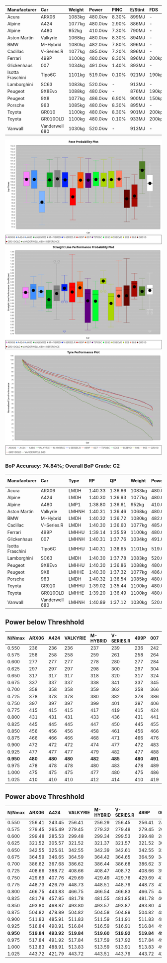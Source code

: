 | Manufacturer     | Car            | Weight | Power   | PINC    | E/Stint | FDS     |
|:-|:-|:-|:-|:-|:-|:-|
| Acura            | ARX06          | 1083kg | 480.0kw | 8.30%   | 899MJ   |    -    |
| Alpine           | A424           | 1077kg | 480.0kw | 2.90%   | 886MJ   |    -    |
| Alpine           | A480           | 952kg  | 410.0kw | 7.30%   | 790MJ   |    -    |
| Aston Martin     | Valkyrie       | 1068kg | 480.0kw | 8.30%   | 894MJ   |    -    |
| BMW              | M-Hybrid       | 1080kg | 482.0kw | 7.80%   | 896MJ   |    -    |
| Cadillac         | V-Series.R     | 1077kg | 485.0kw | 7.20%   | 896MJ   |    -    |
| Ferrari          | 499P           | 1100kg | 480.0kw | 8.30%   | 896MJ   | 200kph  |
| Glickenhaus      | 007            | 1034kg | 491.0kw | 1.40%   | 893MJ   |    -    |
| Isotta Fraschini | Tipo6C         | 1101kg | 519.0kw | 0.10%   | 921MJ   | 190kph  |
| Lamborghini      | SC63           | 1083kg | 520.0kw |    -    | 913MJ   |    -    |
| Peugeot          | 9X8Evo         | 1088kg | 480.0kw |    -    | 876MJ   | 190kph  |
| Peugeot          | 9X8            | 1077kg | 486.0kw | 6.90%   | 900MJ   | 150kph  |
| Porsche          | 963            | 1085kg | 480.0kw | 8.30%   | 895MJ   |    -    |
| Toyota           | GR010          | 1100kg | 480.0kw | 8.30%   | 901MJ   | 200kph  |
| Toyota           | GR010OLD       | 1100kg | 480.0kw | 0.10%   | 933MJ   | 200kph  |
| Vanwall          | Vanderwell 680 | 1030kg | 520.0kw |    -    | 913MJ   |    -    |

![PACECHART](./IMG/AUTO.png)
![STRAIGHTLINEPERFORMANCECHART](./IMG/AUTO_sp.png)
![TYREPERFORMANCECHART](./IMG/AUTO_tw.png)

### BoP Accuracy: 74.84%; Overall BoP Grade: C2
| Manufacturer     | Car            | Type  | RP      | QP      | Weight | Power¹  | Threshhold | PINC    | Power²   | E/Stint | AVG Vmax  | FDS     | RDLC | L/Stint | BOP-Grade | Model Accuracy | Model Points | Match%  | SimDiff |
|:-|:-|:-|:-|:-|:-|:-|:-|:-|:-|:-|:-|:-|:-|:-|:-|:-|:-|:-|:-|
| Acura            | ARX06          | LMDH  | 1:40.33 | 1:36.66 | 1083kg | 480.0kw | 250.0kph   | 8.30%   | 519.80kw |  899MJ  | 296.72kph |    -    | 0.99 | 29      | +B2       | 100.00%        | 996          | 84.11%  | #       |
| Alpine           | A424           | LMDH  | 1:40.30 | 1:36.93 | 1077kg | 480.0kw | 250.0kph   | 2.90%   | 493.90kw |  886MJ  | 297.49kph |    -    | 0.98 | 29      | +B2       | 97.47%         | 1810         | 81.37%  | #       |
| Alpine           | A480           | LMP1  | 1:38.80 | 1:36.61 |  952kg | 410.0kw | 250.0kph   | 7.30%   | 439.90kw |  790MJ  | 297.09kph |    -    | 0.98 | 27      | -Ω1       | 92.36%         | 1643         | 37.47%  | -0.11   |
| Aston Martin     | Valkyrie       | LMHNH | 1:40.31 | 1:36.46 | 1068kg | 480.0kw | 250.0kph   | 8.30%   | 519.80kw |  894MJ  | 293.63kph |    -    | 1.01 | 29      | +C2       | 100.00%        | 466          | 74.39%  | #       |
| BMW              | M-Hybrid       | LMDH  | 1:40.32 | 1:36.72 | 1080kg | 482.0kw | 250.0kph   | 7.80%   | 519.60kw |  896MJ  | 297.06kph |    -    | 1.00 | 29      | +B1       | 100.00%        | 3339         | 89.34%  | #       |
| Cadillac         | V-Series.R     | LMDH  | 1:40.30 | 1:36.60 | 1077kg | 485.0kw | 250.0kph   | 7.20%   | 519.90kw |  896MJ  | 298.20kph |    -    | 1.00 | 29      | +B2       | 99.00%         | 6039         | 81.66%  | #       |
| Ferrari          | 499P           | LMHHU | 1:39.14 | 1:35.59 | 1100kg | 480.0kw | 250.0kph   | 8.30%   | 519.80kw |  896MJ  | 296.31kph | 200kph  | 1.01 | 29      | -E2       | 99.56%         | 7418         | 54.39%  | #       |
| Glickenhaus      | 007            | LMHNH | 1:40.31 | 1:37.76 | 1034kg | 491.0kw | 250.0kph   | 1.40%   | 497.90kw |  893MJ  | 300.35kph |    -    | 0.96 | 29      | +B1       | 93.90%         | 2170         | 85.09%  | +0.15   |
| Isotta Fraschini | Tipo6C         | LMHHU | 1:40.31 | 1:38.65 | 1101kg | 519.0kw | 250.0kph   | 0.10%   | 519.50kw |  921MJ  | 292.54kph | 190kph  | 1.03 | 29      | +D2       | 97.73%         | 129          | 63.23%  | #       |
| Lamborghini      | SC63           | LMDH  | 1:40.30 | 1:37.78 | 1083kg | 520.0kw | 250.0kph   |    -    | 520.00kw |  913MJ  | 293.28kph |    -    | 1.02 | 29      | +B1       | 100.00%        | 784          | 88.35%  | #       |
| Peugeot          | 9X8Evo         | LMHHU | 1:40.30 | 1:36.86 | 1088kg | 480.0kw | 250.0kph   |    -    | 480.00kw |  876MJ  | 300.17kph | 190kph  | 0.97 | 29      | +B1       | 100.00%        | 1889         | 88.71%  | #       |
| Peugeot          | 9X8            | LMHHE | 1:40.30 | 1:37.32 | 1077kg | 486.0kw | 250.0kph   | 6.90%   | 519.50kw |  900MJ  | 291.32kph | 150kph  | 1.00 | 29      | ~A1       | 99.16%         | 4816         | 100.00% | +0.17   |
| Porsche          | 963            | LMDH  | 1:40.32 | 1:36.54 | 1085kg | 480.0kw | 250.0kph   | 8.30%   | 519.80kw |  895MJ  | 294.78kph |    -    | 1.00 | 29      | ~A1       | 100.00%        | 14574        | 96.03%  | #       |
| Toyota           | GR010          | LMHHU | 1:39.02 | 1:35.44 | 1100kg | 480.0kw | 250.0kph   | 8.30%   | 519.80kw |  901MJ  | 294.23kph | 200kph  | 1.01 | 29      | -Ω1       | 97.78%         | 5323         | 47.93%  | #       |
| Toyota           | GR010OLD       | LMHHE | 1:39.20 | 1:36.49 | 1100kg | 480.0kw | 250.0kph   | 0.10%   | 480.50kw |  933MJ  | 295.81kph | 200kph  | 1.00 | 29      | -E1       | 94.52%         | 690          | 58.86%  | +1.38   |
| Vanwall          | Vanderwell 680 | LMHNH | 1:40.89 | 1:37.12 | 1030kg | 520.0kw | 0.0kph     |    -    | 520.00kw |  913MJ  | 301.13kph |    -    | 1.01 | 29      | +D1       | 95.37%         | 639          | 66.55%  | +0.04   |

## Power below Threshhold
| N/Nmax    | ARX06   | A424    | VALKYRIE | M-HYBRID | V-SERIES.R | 499P    | 007     | TIPO6C  | SC63    | 9X8EVO  | 9X8     | 963     | GR010   | GR010OLD | VANDERWELL 680 | ​     | RPM      | A480       |
|:-|:-|:-|:-|:-|:-|:-|:-|:-|:-|:-|:-|:-|:-|:-|:-|:-|:-|:-|
|  0.550    |  236    |  236    |  236     |  237     |  239       |  236    |  242    |  256    |  256    |  236    |  239    |  236    |  236    |  236     |  256           |  ​    |   --     |  0.00      |
|  0.575    |  258    |  258    |  258     |  259     |  261       |  258    |  264    |  279    |  279    |  258    |  261    |  258    |  258    |  258     |  279           |  ​    |   --     |  0.00      |
|  0.600    |  277    |  277    |  277     |  278     |  280       |  277    |  284    |  299    |  300    |  277    |  281    |  277    |  277    |  277     |  300           |  ​    |   --     |  0.00      |
|  0.625    |  297    |  297    |  297     |  298     |  300       |  297    |  304    |  321    |  322    |  297    |  301    |  297    |  297    |  297     |  322           |  ​    |   --     |  0.00      |
|  0.650    |  317    |  317    |  317     |  318     |  320       |  317    |  324    |  342    |  343    |  317    |  321    |  317    |  317    |  317     |  343           |  ​    |   --     |  0.00      |
|  0.675    |  337    |  337    |  337     |  338     |  341       |  337    |  345    |  364    |  365    |  337    |  341    |  337    |  337    |  337     |  365           |  ​    |   --     |  0.00      |
|  0.700    |  358    |  358    |  358     |  359     |  362       |  358    |  366    |  386    |  387    |  358    |  362    |  358    |  358    |  358     |  387           |  ​    |   --     |  0.00      |
|  0.725    |  378    |  378    |  378     |  380     |  382       |  378    |  386    |  408    |  409    |  378    |  383    |  378    |  378    |  378     |  409           |  ​    |   --     |  0.00      |
|  0.750    |  397    |  397    |  397     |  399     |  401       |  397    |  406    |  429    |  430    |  397    |  402    |  397    |  397    |  397     |  430           |  ​    |   --     |  0.00      |
|  0.775    |  415    |  415    |  415     |  417     |  419       |  415    |  424    |  448    |  449    |  415    |  420    |  415    |  415    |  415     |  449           |  ​    |  5000    |  248.34    |
|  0.800    |  431    |  431    |  431     |  433     |  436       |  431    |  441    |  466    |  467    |  431    |  436    |  431    |  431    |  431     |  467           |  ​    |  5500    |  293.41    |
|  0.825    |  445    |  445    |  445     |  447     |  450       |  445    |  455    |  481    |  482    |  445    |  451    |  445    |  445    |  445     |  482           |  ​    |  6000    |  327.45    |
|  0.850    |  456    |  456    |  456     |  458     |  461       |  456    |  466    |  493    |  494    |  456    |  462    |  456    |  456    |  456     |  494           |  ​    |  6500    |  370.51    |
|  0.875    |  466    |  466    |  466     |  468     |  471       |  466    |  476    |  504    |  505    |  466    |  472    |  466    |  466    |  466     |  505           |  ​    |  7000    |  413.57    |
|  0.900    |  472    |  472    |  472     |  474     |  477       |  472    |  483    |  511    |  512    |  472    |  478    |  472    |  472    |  472     |  512           |  ​    |  7500    |  423.59    |
|  0.925    |  477    |  477    |  477     |  479     |  482       |  477    |  488    |  516    |  517    |  477    |  483    |  477    |  477    |  477     |  517           |  ​    |  8000    |  420.58    |
| **0.950** | **480** | **480** | **480**  | **482**  | **485**    | **480** | **491** | **519** | **520** | **480** | **486** | **480** | **480** | **480**  | **520**        | **​** | **8500** | **423.59** |
|  0.975    |  478    |  478    |  478     |  480     |  483       |  478    |  489    |  517    |  518    |  478    |  484    |  478    |  478    |  478     |  518           |  ​    |  9000    |  211.29    |
|  1.000    |  475    |  475    |  475     |  477     |  480       |  475    |  486    |  513    |  514    |  475    |  481    |  475    |  475    |  475     |  514           |  ​    |   --     |  0.00      |
|  1.025    |  410    |  410    |  410     |  412     |  414       |  410    |  419    |  443    |  444    |  410    |  415    |  410    |  410    |  410     |  444           |  ​    |   --     |  0.00      |

## Power above Threshhold
| N/Nmax    | ARX06      | A424       | VALKYRIE   | M-HYBRID   | V-SERIES.R | 499P       | 007        | TIPO6C     | SC63    | 9X8EVO  | 9X8        | 963        | GR010      | GR010OLD   | VANDERWELL 680 | ​     | RPM      | A480       |
|:-|:-|:-|:-|:-|:-|:-|:-|:-|:-|:-|:-|:-|:-|:-|:-|:-|:-|:-|
|  0.550    |  256.41    |  243.45    |  256.41    |  256.29    |  256.45    |  256.41    |  245.43    |  256.26    |  256    |  236    |  256.26    |  256.41    |  256.41    |  236.24    |  256           |  ​    |   --     |  0.00      |
|  0.575    |  279.45    |  265.49    |  279.45    |  279.32    |  279.49    |  279.45    |  267.47    |  279.28    |  279    |  258    |  279.29    |  279.45    |  279.45    |  258.26    |  279           |  ​    |   --     |  0.00      |
|  0.600    |  299.48    |  285.53    |  299.48    |  299.34    |  299.53    |  299.48    |  287.50    |  299.30    |  300    |  277    |  299.31    |  299.48    |  299.48    |  277.28    |  300           |  ​    |   --     |  0.00      |
|  0.625    |  321.52    |  305.57    |  321.52    |  321.37    |  321.57    |  321.52    |  307.54    |  321.32    |  322    |  297    |  321.33    |  321.52    |  321.52    |  297.30    |  322           |  ​    |   --     |  0.00      |
|  0.650    |  342.55    |  325.61    |  342.55    |  342.39    |  342.61    |  342.55    |  328.58    |  342.34    |  343    |  317    |  342.35    |  342.55    |  342.55    |  317.32    |  343           |  ​    |   --     |  0.00      |
|  0.675    |  364.59    |  346.65    |  364.59    |  364.42    |  364.65    |  364.59    |  349.61    |  364.36    |  365    |  337    |  364.37    |  364.59    |  364.59    |  337.34    |  365           |  ​    |   --     |  0.00      |
|  0.700    |  386.62    |  367.68    |  386.62    |  386.44    |  386.68    |  386.62    |  370.65    |  386.39    |  387    |  358    |  386.40    |  386.62    |  386.62    |  358.36    |  387           |  ​    |   --     |  0.00      |
|  0.725    |  408.66    |  388.72    |  408.66    |  408.47    |  408.72    |  408.66    |  391.69    |  408.41    |  409    |  378    |  408.42    |  408.66    |  408.66    |  378.38    |  409           |  ​    |   --     |  0.00      |
|  0.750    |  429.69    |  407.76    |  429.69    |  429.49    |  429.76    |  429.69    |  411.72    |  429.43    |  430    |  397    |  429.44    |  429.69    |  429.69    |  397.40    |  430           |  ​    |   --     |  0.00      |
|  0.775    |  448.73    |  426.79    |  448.73    |  448.51    |  448.79    |  448.73    |  429.75    |  448.45    |  449    |  415    |  448.46    |  448.73    |  448.73    |  415.41    |  449           |  ​    |  5000    |  248.34    |
|  0.800    |  466.75    |  443.83    |  466.75    |  466.54    |  466.83    |  466.75    |  446.78    |  466.47    |  467    |  431    |  466.48    |  466.75    |  466.75    |  431.43    |  467           |  ​    |  5500    |  293.41    |
|  0.825    |  481.78    |  457.85    |  481.78    |  481.55    |  481.85    |  481.78    |  461.81    |  481.48    |  482    |  445    |  481.49    |  481.78    |  481.78    |  445.44    |  482           |  ​    |  6000    |  327.45    |
|  0.850    |  493.80    |  468.87    |  493.80    |  493.57    |  493.87    |  493.80    |  472.83    |  493.49    |  494    |  456    |  493.51    |  493.80    |  493.80    |  456.46    |  494           |  ​    |  6500    |  370.51    |
|  0.875    |  504.82    |  478.89    |  504.82    |  504.58    |  504.89    |  504.82    |  482.85    |  504.50    |  505    |  466    |  504.52    |  504.82    |  504.82    |  466.47    |  505           |  ​    |  7000    |  413.57    |
|  0.900    |  511.83    |  485.91    |  511.83    |  511.59    |  511.91    |  511.83    |  489.86    |  511.51    |  512    |  472    |  511.53    |  511.83    |  511.83    |  472.47    |  512           |  ​    |  7500    |  423.59    |
|  0.925    |  516.84    |  490.91    |  516.84    |  516.59    |  516.91    |  516.84    |  494.87    |  516.52    |  517    |  477    |  516.53    |  516.84    |  516.84    |  477.48    |  517           |  ​    |  8000    |  420.58    |
| **0.950** | **519.84** | **493.92** | **519.84** | **519.60** | **519.92** | **519.84** | **497.87** | **519.52** | **520** | **480** | **519.53** | **519.84** | **519.84** | **480.48** | **520**        | **​** | **8500** | **423.59** |
|  0.975    |  517.84    |  491.92    |  517.84    |  517.59    |  517.92    |  517.84    |  495.87    |  517.52    |  518    |  478    |  517.53    |  517.84    |  517.84    |  478.48    |  518           |  ​    |  9000    |  211.29    |
|  1.000    |  513.83    |  488.91    |  513.83    |  513.59    |  513.91    |  513.83    |  492.87    |  513.51    |  514    |  475    |  513.53    |  513.83    |  513.83    |  475.47    |  514           |  ​    |   --     |  0.00      |
|  1.025    |  443.72    |  421.79    |  443.72    |  443.51    |  443.79    |  443.72    |  424.75    |  443.44    |  444    |  410    |  443.46    |  443.72    |  443.72    |  410.41    |  444           |  ​    |   --     |  0.00      |
